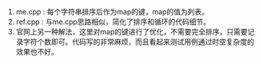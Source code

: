 1. me.cpp : 每个字符串排序后作为map的键，map的值为列表。
2. ref.cpp : 与me.cpp思路相似，简化了排序和循环的代码细节。
3. 官网上另一种解法，这里对map的键进行了优化，不需要完全排序，只需要记录字符个数即可。代码写的非常麻烦，而且看起来测试用例通过时空复杂度的效果也不好。